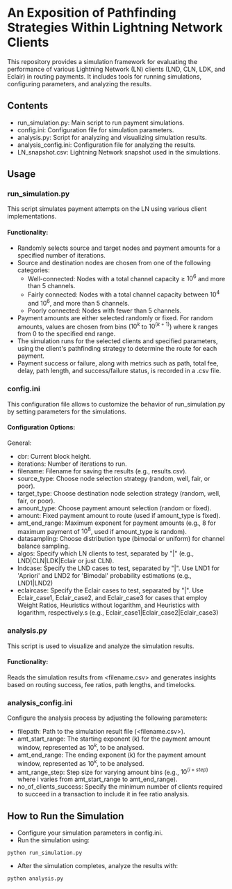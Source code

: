# An Exposition of Pathfinding Strategies Within Lightning Network Clients

This repository provides a simulation framework for evaluating the performance of various Lightning Network (LN) clients (LND, CLN, LDK, and Eclair) in routing payments. It includes tools for running simulations, configuring parameters, and analyzing the results.

## Contents
* run_simulation.py: Main script to run payment simulations.
* config.ini: Configuration file for simulation parameters.
* analysis.py: Script for analyzing and visualizing simulation results.
* analysis_config.ini: Configuration file for analyzing the results.
* LN_snapshot.csv: Lightning Network snapshot used in the simulations.

## Usage
### run_simulation.py
This script simulates payment attempts on the LN using various client implementations.

#### Functionality:

* Randomly selects source and target nodes and payment amounts for a specified number of iterations.
* Source and destination nodes are chosen from one of the following categories:
  - Well-connected: Nodes with a total channel capacity ≥ $10^6$ and more than 5 channels.
  - Fairly connected: Nodes with a total channel capacity between $10^4$ and $10^6$, and more than 5 channels.
  - Poorly connected: Nodes with fewer than 5 channels.
* Payment amounts are either selected randomly or fixed. For random amounts, values are chosen from bins ($10^k$ to $10^{(k+1)}$) where k ranges from 0 to the specified end range.
* The simulation runs for the selected clients and specified parameters, using the client's pathfinding strategy to determine the route for each payment.
* Payment success or failure, along with metrics such as path, total fee, delay, path length, and success/failure status, is recorded in a <filename>.csv file.

### config.ini
This configuration file allows to customize the behavior of run_simulation.py by setting parameters for the simulations.

#### Configuration Options:
General:
- cbr: Current block height.
- iterations: Number of iterations to run.
- filename: Filename for saving the results (e.g., results.csv).
- source_type: Choose node selection strategy (random, well, fair, or poor).
- target_type: Choose destination node selection strategy (random, well, fair, or poor).
- amount_type: Choose payment amount selection (random or fixed).
- amount: Fixed payment amount to route (used if amount_type is fixed).
- amt_end_range: Maximum exponent for payment amounts (e.g., 8 for maximum payment of $10^8$, used if amount_type is random).
- datasampling: Choose distribution type (bimodal or uniform) for channel balance sampling.
- algos: Specify which LN clients to test, separated by "|" (e.g., LND|CLN|LDK|Eclair or just CLN).
- lndcase: Specify the LND cases to test, separated by "|". Use LND1 for 'Apriori' and LND2 for 'Bimodal' probability estimations (e.g., LND1|LND2)
- eclaircase: Specify the Eclair cases to test, separated by "|". Use Eclair_case1, Eclair_case2, and Eclair_case3 for cases that employ Weight Ratios, Heuristics without logarithm, and
  Heuristics with logarithm, respectively.s (e.g., Eclair_case1|Eclair_case2|Eclair_case3)

### analysis.py
This script is used to visualize and analyze the simulation results.

#### Functionality:

Reads the simulation results from <filename.csv> and generates insights based on routing success, fee ratios, path lengths, and timelocks.

### analysis_config.ini
Configure the analysis process by adjusting the following parameters:

- filepath: Path to the simulation result file (<filename.csv>).
- amt_start_range: The starting exponent (k) for the payment amount window, represented as $10^k$, to be analysed.
- amt_end_range: The ending exponent (k) for the payment amount window, represented as $10^k$, to be analysed.
- amt_range_step: Step size for varying amount bins (e.g., $10^{(i+step)}$ where i varies from amt_start_range to amt_end_range).
- no_of_clients_success: Specify the minimum number of clients required to succeed in a transaction to include it in fee ratio analysis.

## How to Run the Simulation
* Configure your simulation parameters in config.ini.
* Run the simulation using:
```
python run_simulation.py
```
* After the simulation completes, analyze the results with:
```
python analysis.py
```
        
